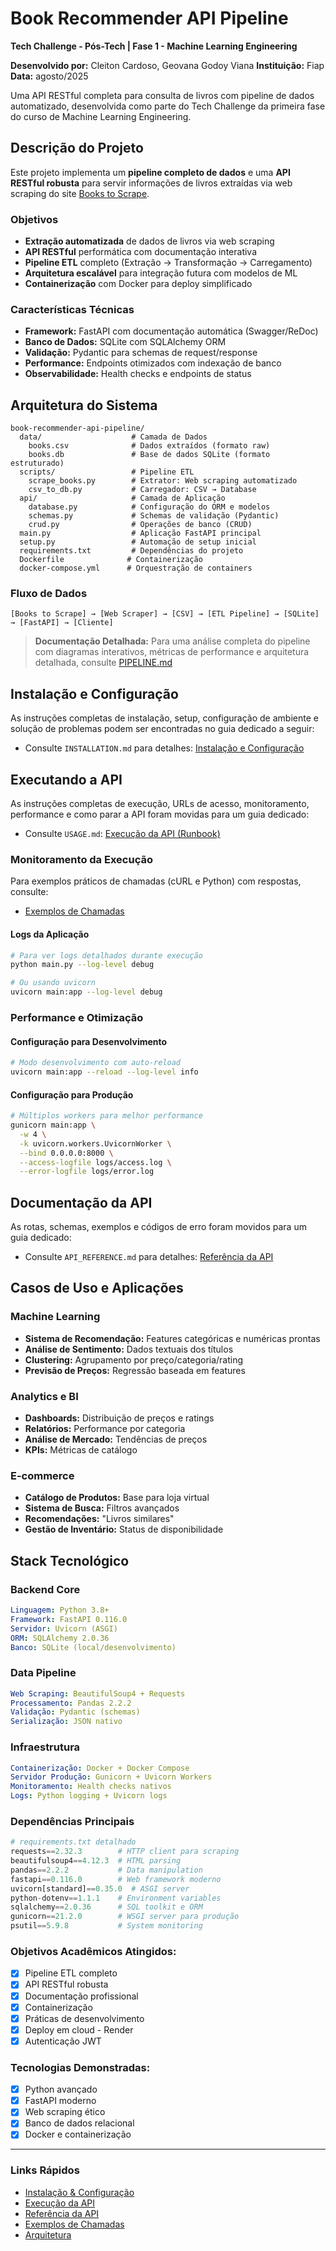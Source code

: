 # Book Recommender API Pipeline

**Tech Challenge - Pós-Tech | Fase 1 - Machine Learning Engineering**

**Desenvolvido por:** Cleiton Cardoso, Geovana Godoy Viana
**Instituição:** Fiap  
**Data:** agosto/2025


Uma API RESTful completa para consulta de livros com pipeline de dados automatizado, desenvolvida como parte do Tech Challenge da primeira fase do curso de Machine Learning Engineering.

##  Descrição do Projeto

Este projeto implementa um **pipeline completo de dados** e uma **API RESTful robusta** para servir informações de livros extraídas via web scraping do site [Books to Scrape](https://books.toscrape.com/). 

###  Objetivos
- **Extração automatizada** de dados de livros via web scraping
- **API RESTful** performática com documentação interativa
- **Pipeline ETL** completo (Extração → Transformação → Carregamento)
- **Arquitetura escalável** para integração futura com modelos de ML
- **Containerização** com Docker para deploy simplificado

###  Características Técnicas
- **Framework:** FastAPI com documentação automática (Swagger/ReDoc)
- **Banco de Dados:** SQLite com SQLAlchemy ORM
- **Validação:** Pydantic para schemas de request/response
- **Performance:** Endpoints otimizados com indexação de banco
- **Observabilidade:** Health checks e endpoints de status

##  Arquitetura do Sistema

```
book-recommender-api-pipeline/
  data/                    # Camada de Dados
    books.csv              # Dados extraídos (formato raw)
    books.db               # Base de dados SQLite (formato estruturado)
  scripts/                 # Pipeline ETL
    scrape_books.py        # Extrator: Web scraping automatizado
    csv_to_db.py           # Carregador: CSV → Database
  api/                     # Camada de Aplicação
    database.py            # Configuração do ORM e modelos
    schemas.py             # Schemas de validação (Pydantic)
    crud.py                # Operações de banco (CRUD)
  main.py                  # Aplicação FastAPI principal
  setup.py                 # Automação de setup inicial
  requirements.txt         # Dependências do projeto
  Dockerfile              # Containerização
  docker-compose.yml      # Orquestração de containers
```

###  Fluxo de Dados
```
[Books to Scrape] → [Web Scraper] → [CSV] → [ETL Pipeline] → [SQLite] → [FastAPI] → [Cliente]
```

>  **Documentação Detalhada:** Para uma análise completa do pipeline com diagramas interativos, métricas de performance e arquitetura detalhada, consulte [PIPELINE.md](./PIPELINE.md)

##  Instalação e Configuração

As instruções completas de instalação, setup, configuração de ambiente e solução de problemas podem ser encontradas no guia dedicado a seguir:

- Consulte `INSTALLATION.md` para detalhes: [Instalação e Configuração](./INSTALLATION.md)

##  Executando a API

As instruções completas de execução, URLs de acesso, monitoramento, performance e como parar a API foram movidas para um guia dedicado:

- Consulte `USAGE.md`: [Execução da API (Runbook)](./USAGE.md)


###  Monitoramento da Execução

Para exemplos práticos de chamadas (cURL e Python) com respostas, consulte:

- [Exemplos de Chamadas](./API_EXAMPLES.md)

#### **Logs da Aplicação**
```bash
# Para ver logs detalhados durante execução
python main.py --log-level debug

# Ou usando uvicorn
uvicorn main:app --log-level debug
```

###  Performance e Otimização

#### **Configuração para Desenvolvimento**
```bash
# Modo desenvolvimento com auto-reload
uvicorn main:app --reload --log-level info
```

#### **Configuração para Produção**
```bash
# Múltiplos workers para melhor performance
gunicorn main:app \
  -w 4 \
  -k uvicorn.workers.UvicornWorker \
  --bind 0.0.0.0:8000 \
  --access-logfile logs/access.log \
  --error-logfile logs/error.log
```

##  Documentação da API

As rotas, schemas, exemplos e códigos de erro foram movidos para um guia dedicado:

- Consulte `API_REFERENCE.md` para detalhes: [Referência da API](./API_REFERENCE.md)


##  Casos de Uso e Aplicações

###  Machine Learning
- **Sistema de Recomendação:** Features categóricas e numéricas prontas
- **Análise de Sentimento:** Dados textuais dos títulos
- **Clustering:** Agrupamento por preço/categoria/rating
- **Previsão de Preços:** Regressão baseada em features

###  Analytics e BI
- **Dashboards:** Distribuição de preços e ratings
- **Relatórios:** Performance por categoria
- **Análise de Mercado:** Tendências de preços
- **KPIs:** Métricas de catálogo

###  E-commerce
- **Catálogo de Produtos:** Base para loja virtual
- **Sistema de Busca:** Filtros avançados
- **Recomendações:** "Livros similares"
- **Gestão de Inventário:** Status de disponibilidade

##  Stack Tecnológico

### **Backend Core**
```yaml
Linguagem: Python 3.8+
Framework: FastAPI 0.116.0
Servidor: Uvicorn (ASGI)
ORM: SQLAlchemy 2.0.36
Banco: SQLite (local/desenvolvimento)
```

### **Data Pipeline**
```yaml
Web Scraping: BeautifulSoup4 + Requests
Processamento: Pandas 2.2.2
Validação: Pydantic (schemas)
Serialização: JSON nativo
```

### **Infraestrutura**
```yaml
Containerização: Docker + Docker Compose
Servidor Produção: Gunicorn + Uvicorn Workers
Monitoramento: Health checks nativos
Logs: Python logging + Uvicorn logs
```

### **Dependências Principais**
```python
# requirements.txt detalhado
requests==2.32.3        # HTTP client para scraping
beautifulsoup4==4.12.3  # HTML parsing
pandas==2.2.2           # Data manipulation
fastapi==0.116.0        # Web framework moderno
uvicorn[standard]==0.35.0  # ASGI server
python-dotenv==1.1.1    # Environment variables
sqlalchemy==2.0.36      # SQL toolkit e ORM
gunicorn==21.2.0        # WSGI server para produção
psutil==5.9.8           # System monitoring
```

### **Objetivos Acadêmicos Atingidos:**
- [x] Pipeline ETL completo
- [x] API RESTful robusta
- [x] Documentação profissional
- [x] Containerização
- [x] Práticas de desenvolvimento
- [x] Deploy em cloud - Render
- [x] Autenticação JWT

### **Tecnologias Demonstradas:**
- [x] Python avançado
- [x] FastAPI moderno
- [x] Web scraping ético
- [x] Banco de dados relacional
- [x] Docker e containerização

---

###  Links Rápidos
-  [Instalação & Configuração](./INSTALLATION.md)
-  [Execução da API](./USAGE.md)
-  [Referência da API](./API_REFERENCE.md)
-  [Exemplos de Chamadas](./API_EXAMPLES.md)
-  [Arquitetura](./PIPELINE.md#-arquitetura-geral-do-sistema)